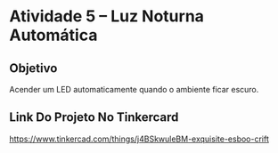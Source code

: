 # Atividade 5 – Luz Noturna Automática

## Objetivo
Acender um LED automaticamente quando o ambiente ficar escuro.

## Link Do Projeto No Tinkercard
 https://www.tinkercad.com/things/j4BSkwuleBM-exquisite-esboo-crift